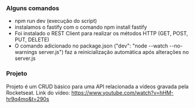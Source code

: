 ### Alguns comandos

* npm run dev (execução do script)
* instalamos o fastify com o comando npm install fastify
* Foi instalado o REST Client para realizar os métodos HTTP (GET, POST, PUT, DELETE)
* O comando adicionado no package.json ("dev": "node --watch --no-warnings server.js") faz a reinicialização automática após alterações no server.js

### Projeto

Projeto é um CRUD básico para uma API relacionada a vídeos gravada pela Rocketseat. Link do vídeo: https://www.youtube.com/watch?v=hHM-hr9q4mo&t=290s
